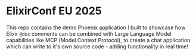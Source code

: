 # ElixirConf EU 2025

This repo contains the demo Phoenix application I built to showcase how Elixir `@doc` comments can be combined with Large Language Model capabilities like MCP (Model Context Protocol), to create a chat application which can write to it's own source code - adding functionality in real time!
